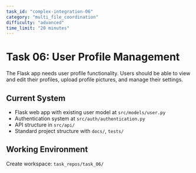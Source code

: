 ```yaml
---
task_id: "complex-integration-06"
category: "multi_file_coordination"
difficulty: "advanced"
time_limit: "20 minutes"
---
```


# Task 06: User Profile Management

The Flask app needs user profile functionality. Users should be able to view and edit their profiles, upload profile pictures, and manage their settings.

## Current System
- Flask web app with existing user model at `src/models/user.py`
- Authentication system at `src/auth/authentication.py`
- API structure in `src/api/`
- Standard project structure with `docs/`, `tests/`

## Working Environment
Create workspace: `task_repos/task_06/` 